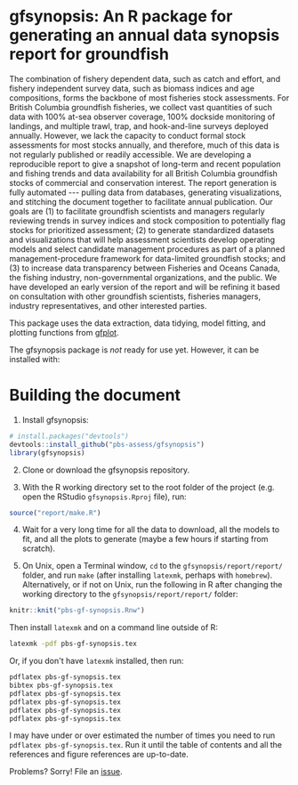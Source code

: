 # gfsynopsis: An R package for generating an annual data synopsis report for groundfish

The combination of fishery dependent data, such as catch and effort, and fishery independent survey data, such as biomass indices and age compositions, forms the backbone of most fisheries stock assessments. For British Columbia groundfish fisheries, we collect vast quantities of such data with 100% at-sea observer coverage, 100% dockside monitoring of landings, and multiple trawl, trap, and hook-and-line surveys deployed annually. However, we lack the capacity to conduct formal stock assessments for most stocks annually, and therefore, much of this data is not regularly published or readily accessible. We are developing a reproducible report to give a snapshot of long-term and recent population and fishing trends and data availability for all British Columbia groundfish stocks of commercial and conservation interest. The report generation is fully automated --- pulling data from databases, generating visualizations, and stitching the document together to facilitate annual publication. Our goals are (1) to facilitate groundfish scientists and managers regularly reviewing trends in survey indices and stock composition to potentially flag stocks for prioritized assessment; (2) to generate standardized datasets and visualizations that will help assessment scientists develop operating models and select candidate management procedures as part of a planned management-procedure framework for data-limited groundfish stocks; and (3) to increase data transparency between Fisheries and Oceans Canada, the fishing industry, non-governmental organizations, and the public. We have developed an early version of the report and will be refining it based on consultation with other groundfish scientists, fisheries managers, industry representatives, and other interested parties.

This package uses the data extraction, data tidying, model fitting, and plotting functions from [gfplot](https://github.com/pbs-assess/gfplot).

The gfsynopsis package is *not* ready for use yet. However, it can be installed with:

# Building the document

1. Install gfsynopsis:

```r
# install.packages("devtools")
devtools::install_github("pbs-assess/gfsynopsis")
library(gfsynopsis)
```

2. Clone or download the gfsynopsis repository.

3. With the R working directory set to the root folder of the project (e.g. open the RStudio `gfsynopsis.Rproj` file), run:

```r
source("report/make.R")
```

4. Wait for a very long time for all the data to download, all the models to fit, and all the plots to generate (maybe a few hours if starting from scratch).

5. On Unix, open a Terminal window, `cd` to the `gfsynopsis/report/report/` folder, and run `make` (after installing `latexmk`, perhaps with `homebrew`). Alternatively, or if not on Unix, run the following in R after changing the working directory to the `gfsynopsis/report/report/` folder:

```r
knitr::knit("pbs-gf-synopsis.Rnw")
```

Then install `latexmk` and on a command line outside of R:

```sh
latexmk -pdf pbs-gf-synopsis.tex
```

Or, if you don't have `latexmk` installed, then run:

```sh
pdflatex pbs-gf-synopsis.tex
bibtex pbs-gf-synopsis.tex
pdflatex pbs-gf-synopsis.tex
pdflatex pbs-gf-synopsis.tex
pdflatex pbs-gf-synopsis.tex
pdflatex pbs-gf-synopsis.tex
```

I may have under or over estimated the number of times you need to run `pdflatex pbs-gf-synopsis.tex`. Run it until the table of contents and all the references and figure references are up-to-date.

Problems? Sorry! File an [issue](https://github.com/pbs-assess/gfsynopsis/issues).
